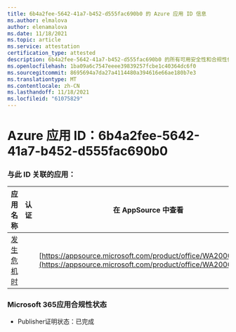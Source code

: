 ```yaml
---
title: 6b4a2fee-5642-41a7-b452-d555fac690b0 的 Azure 应用 ID 信息
ms.author: elmalova
author: elenamalova
ms.date: 11/18/2021
ms.topic: article
ms.service: attestation
certification_type: attested
description: 6b4a2fee-5642-41a7-b452-d555fac690b0 的所有可用安全性和合规性信息。
ms.openlocfilehash: 1ba09a6c7547eeee39839257fcbe1c40364dc6f0
ms.sourcegitcommit: 8695694a7da27a4114480a394616e66ae180b7e3
ms.translationtype: MT
ms.contentlocale: zh-CN
ms.lasthandoff: 11/18/2021
ms.locfileid: "61075829"
---
```

# <a name="azure-app-id-6b4a2fee-5642-41a7-b452-d555fac690b0"></a>Azure 应用 ID：6b4a2fee-5642-41a7-b452-d555fac690b0


### <a name="apps-associated-with-this-id"></a>与此 ID 关联的应用：
| **应用名称** | **认证** | **在 AppSource 中查看** |
|--------------|---------------|-----------------------|
| [发生危机时](https://docs.microsoft.com/microsoft-365-app-certification/forward/WA200003194) |  | [https://appsource.microsoft.com/product/office/WA200003194](https://appsource.microsoft.com/product/office/WA200003194) |

### <a name="microsoft-365-app-compliance-status"></a>Microsoft 365应用合规性状态
- Publisher证明状态：已完成
